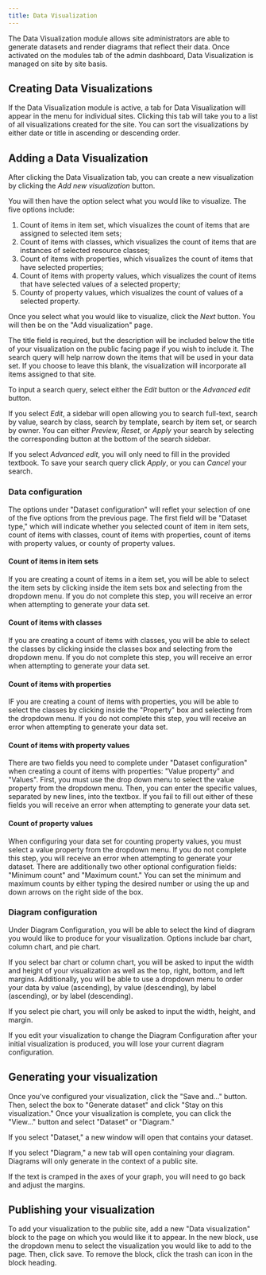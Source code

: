 ```yaml
---
title: Data Visualization
---
```


The Data Visualization module allows site administrators are able to generate datasets and render diagrams that reflect their data. Once activated on the modules tab of the admin dashboard, Data Visualization is managed on site by site basis. 

## Creating Data Visualizations
If the Data Visualization module is active, a tab for Data Visualization will appear in the menu for individual sites. Clicking this tab will take you to a list of all visualizations created for the site. You can sort the visualizations by either date or title in ascending or descending order.

## Adding a Data Visualization
After clicking the Data Visualization tab, you can create a new visualization by clicking the *Add new visualization* button.

You will then have the option select what you would like to visualize. The five options include:
1. Count of items in item set, which visualizes the count of items that are assigned to selected item sets;
2. Count of items with classes, which visualizes the count of items that are instances of selected resource classes;
3. Count of items with properties, which visualizes the count of items that have selected properties;
4. Count of items with property values, which visualizes the count of items that have selected values of a selected property; 
5. County of property values, which visualizes the count of values of a selected property.

Once you select what you would like to visualize, click the *Next* button. You will then be on the "Add visualization" page. 

The title field is required, but the description will be included below the title of your visualization on the public facing page if you wish to include it. The search query will help narrow down the items that will be used in your data set. If you choose to leave this blank, the visualization will incorporate all items assigned to that site.

To input a search query, select either the *Edit* button or the *Advanced edit* button. 

If you select *Edit*, a sidebar will open allowing you to search full-text, search by value, search by class, search by template, search by item set, or search by owner. You can either *Preview*, *Reset*, or *Apply* your search by selecting the corresponding button at the bottom of the search sidebar. 

If you select *Advanced edit*, you will only need to fill in the provided textbook. To save your search query click *Apply*, or you can *Cancel* your search.

### Data configuration
The options under "Dataset configuration" will reflet your selection of one of the five options from the previous page. The first field will be "Dataset type," which will indicate whether you selected count of item in item sets, count of items with classes, count of items with properties, count of items with property values, or county of property values.

#### Count of items in item sets
If you are creating a count of items in a item set, you will be able to select the item sets by clicking inside the item sets box and selecting from the dropdown menu. If you do not complete this step, you will receive an error when attempting to generate your data set.

#### Count of items with classes
If you are creating a count of items with classes, you will be able to select the classes by clicking inside the classes box and selecting from the dropdown menu. If you do not complete this step, you will receive an error when attempting to generate your data set.

#### Count of items with properties
IF you are creating a count of items with properties, you will be able to select the classes by clicking inside the "Property" box and selecting from the dropdown menu. If you do not complete this step, you will receive an error when attempting to generate your data set.

#### Count of items with property values
There are two fields you need to complete under "Dataset configuration" when creating a count of items with properties: "Value property" and "Values". First, you must use the drop down menu to select the value property from the dropdown menu. Then, you can enter the specific values, separated by new lines, into the textbox. If you fail to fill out either of these fields you will receive an error when attempting to generate your data set.

#### Count of property values
When configuring your data set for counting property values, you must select a value property from the dropdown menu. If you do not complete this step, you will receive an error when attempting to generate your dataset. There are additionally two other optional configuration fields: "Minimum count" and "Maximum count." You can set the minimum and maximum counts by either typing the desired number or using the up and down arrows on the right side of the box.

### Diagram configuration
Under Diagram Configuration, you will be able to select the kind of diagram you would like to produce for your visualization. Options include bar chart, column chart, and pie chart. 

If you select bar chart or column chart, you will be asked to input the width and height of your visualization as well as the top, right, bottom, and left margins. Additionally, you will be able to use a dropdown menu to order your data by value (ascending), by value (descending), by label (ascending), or by label (descending).

If you select pie chart, you will only be asked to input the width, height, and margin.

If you edit your visualization to change the Diagram Configuration after your initial visualization is produced, you will lose your current diagram configuration.

## Generating your visualization
Once you've configured your visualization, click the "Save and..." button. Then, select the box to "Generate dataset" and click "Stay on this visualization." Once your visualization is complete, you can click the "View..." button and select "Dataset" or "Diagram."

If you select "Dataset," a new window will open that contains your dataset.

If you select "Diagram," a new tab will open containing your diagram. Diagrams will only generate in the context of a public site.

If the text is cramped in the axes of your graph, you will need to go back and adjust the margins.

## Publishing your visualization
To add your visualization to the public site, add a new "Data visualization" block to the page on which you would like it to appear. In the new block, use the dropdown menu to select the visualization you would like to add to the page. Then, click save. To remove the block, click the trash can icon in the block heading.
